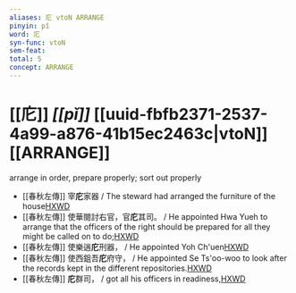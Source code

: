 ```yaml
---
aliases: 庀 vtoN ARRANGE
pinyin: pǐ
word: 庀
syn-func: vtoN
sem-feat: 
total: 5
concept: ARRANGE 
---
```

# [[庀]] *[[pǐ]]*  [[uuid-fbfb2371-2537-4a99-a876-41b15ec2463c|vtoN]] [[ARRANGE]]
arrange in order, prepare properly; sort out properly
 - [[春秋左傳]] 宰**庀**家器 / The steward had arranged the furniture of the house[HXWD](https://hxwd.org/textview.html?location=KR1e0001_tls_009-115a.5)
 - [[春秋左傳]] 使華閱討右官，官**庀**其司。 / He appointed Hwa Yueh to arrange that the officers of the right should be prepared for all they might be called on to do;[HXWD](https://hxwd.org/textview.html?location=KR1e0001_tls_009-193a.22)
 - [[春秋左傳]] 使樂遄**庀**刑器， / He appointed Yoh Ch'uen[HXWD](https://hxwd.org/textview.html?location=KR1e0001_tls_009-193a.25)
 - [[春秋左傳]] 使西鉏吾**庀**府守， / He appointed Se Ts'oo-woo to look after the records kept in the different repositories.[HXWD](https://hxwd.org/textview.html?location=KR1e0001_tls_009-193a.31)
 - [[春秋左傳]] **庀**群司， / got all his officers in readiness,[HXWD](https://hxwd.org/textview.html?location=KR1e0001_tls_009-239a.12)